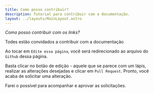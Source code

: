 ```yaml
---
title: Como posso contribuir?
description: Tutorial para contribuir com a documentação.
layout: ../layouts/MainLayout.astro
---
```


*Como posso contribuir com os links?*

Todes estão convidados a contribuir com a documentação

Ao tocar em `Edite essa página`, você será redirecionado ao arquivo do `Github` dessa página.

Basta clicar no botão de edição - aquele que se parece com um lápis, realizar as alterações desejadas e clicar em `Pull Request`.
Pronto, você acaba de solicitar uma alteração.

Farei o possível para acompanhar e aprovar as solicitações.